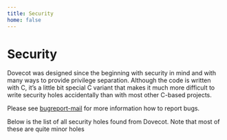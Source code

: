 ```yaml
---
title: Security
home: false
---
```


# Security

Dovecot was designed since the beginning with security in mind and with many ways to provide privilege separation. Although the code is written with C, it’s a little bit special C variant that makes it much more difficult to write security holes accidentally than with most other C-based projects.
 
Please see [bugreport-mail](https://doc.dovecot.org/main/issues.html) for more information how to report bugs.

Below is the list of all security holes found from Dovecot. Note that most of these are quite minor holes

<CriticalVuln/>
